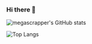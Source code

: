 ### Hi there 👋

<!--
**megascrapper/megascrapper** is a ✨ _special_ ✨ repository because its `README.md` (this file) appears on your GitHub profile.

Here are some ideas to get you started:

- 🔭 I’m currently working on ...
- 🌱 I’m currently learning ...
- 👯 I’m looking to collaborate on ...
- 🤔 I’m looking for help with ...
- 💬 Ask me about ...
- 📫 How to reach me: ...
- 😄 Pronouns: ...
- ⚡ Fun fact: ...
-->

![megascrapper's GitHub stats](https://github-readme-stats.vercel.app/api?username=megascrapper&show_icons=true&count_private=true&theme=gruvbox)

![Top Langs](https://github-readme-stats.vercel.app/api/top-langs/?username=megascrapper&layout=compact)
